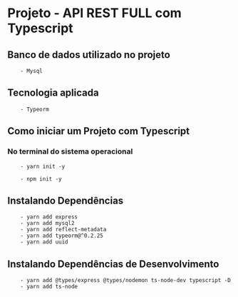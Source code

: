 # Projeto - API REST FULL com Typescript 

## Banco de dados utilizado no projeto

        - Mysql

## Tecnologia aplicada 

        - Typeorm

## Como iniciar um Projeto com Typescript

### No terminal do sistema operacional

        - yarn init -y 
        
        - npm init -y

## Instalando Dependências

        - yarn add express 
        - yarn add mysql2
        - yarn add reflect-metadata
        - yarn add typeorm@^0.2.25
        - yarn add uuid

## Instalando Dependências de Desenvolvimento

        - yarn add @types/express @types/nodemon ts-node-dev typescript -D
        - yarn add ts-node

